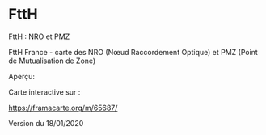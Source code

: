 # FttH
FttH : NRO et PMZ

FttH France - carte des NRO (Nœud Raccordement Optique) et PMZ (Point de Mutualisation de Zone)


Aperçu:

Carte interactive sur :

https://framacarte.org/m/65687/


Version du 18/01/2020
